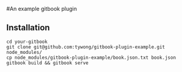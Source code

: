 #An example gitbook plugin

## Installation

	cd your-gitbook
	git clone git@github.com:tywong/gitbook-plugin-example.git node_modules/
	cp node_modules/gitbook-plugin-example/book.json.txt book.json
	gitbook build && gitbook serve
